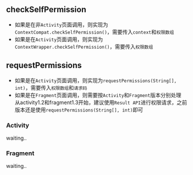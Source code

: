 ## checkSelfPermission
- 如果是在非`Activity`页面调用，则实现为`ContextCompat.checkSelfPermission()`，需要传入`context`和`权限数组`
- 如果是在`Activity`页面调用，则实现为`ContextWrapper.checkSelfPermission()`，需要传入`权限数组`

## requestPermissions
- 如果是在`Activity`页面调用，则实现为`requestPermissions(String[], int)`，需要传入`权限数组`和`请求码`
- 如果是在`Fragment`页面调用，则需要按`Activity`和`Fragment`版本分别处理  
从activity1.2和fragment1.3开始，建议使用`Result API`进行权限请求，之前版本还是使用`requestPermissions(String[], int)`即可

### Activity
waiting..
### Fragment
waiting..

